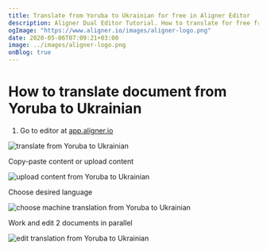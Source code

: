 ```yaml
---
title: Translate from Yoruba to Ukrainian for free in Aligner Editor
description: Aligner Dual Editor Tutorial. How to translate for free from Yoruba to Ukrainian. Aligner is multilingual document management platform. 
ogImage: "https://www.aligner.io/images/aligner-logo.png"
date: 2020-05-06T07:09:21+03:00
image: ../images/aligner-logo.png
onBlog: true
---
```


# How to translate document from Yoruba to Ukrainian

1. Go to editor at [app.aligner.io](https://app.aligner.io "Aligner App web page")

![translate from Yoruba to Ukrainian](../aligner-blank-editor.png "translate from Yoruba to Ukrainian")

Copy-paste content or upload content

![upload content from Yoruba to Ukrainian](../aligner-uploaded-document.png "upload content from Yoruba to Ukrainian")

Choose desired language

![choose machine translation from Yoruba to Ukrainian](../aligner-language-dropdown.png "choose machine translation from Yoruba to Ukrainian")

Work and edit 2 documents in parallel

![edit translation from Yoruba to Ukrainian](../aligner-double-sitded-editor.png "edit translation from Yoruba to Ukrainian")

